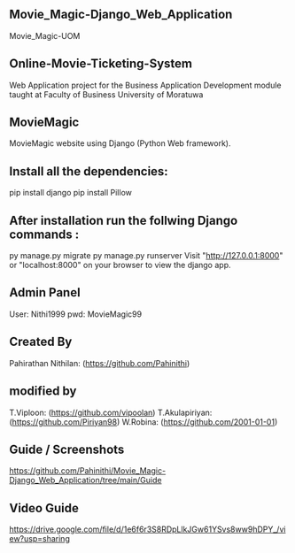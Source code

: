 ## Movie_Magic-Django_Web_Application

Movie_Magic-UOM

## Online-Movie-Ticketing-System

Web Application project for the Business Application Development module taught at Faculty of Business University of Moratuwa

## MovieMagic
MovieMagic website using Django (Python Web framework).

## Install all the dependencies:
pip install django
pip install Pillow

## After installation run the follwing Django commands :
py manage.py migrate
py manage.py runserver
Visit "http://127.0.0.1:8000" or "localhost:8000" on your browser to view the django app.

## Admin Panel
User: Nithi1999
pwd: MovieMagic99

## Created By
Pahirathan Nithilan: (https://github.com/Pahinithi)

## modified by
T.Viploon: (https://github.com/vipoolan) 
T.Akulapiriyan: (https://github.com/Piriyan98) 
W.Robina: (https://github.com/2001-01-01)

## Guide / Screenshots 
https://github.com/Pahinithi/Movie_Magic-Django_Web_Application/tree/main/Guide

## Video Guide
https://drive.google.com/file/d/1e6f6r3S8RDpLlkJGw61YSvs8ww9hDPY_/view?usp=sharing

